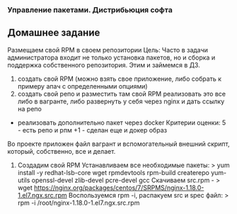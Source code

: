 ### Управление пакетами. Дистрибьюция софта ###

## Домашнее задание ##
Размещаем свой RPM в своем репозитории
Цель: Часто в задачи администратора входит не только установка пакетов, но и сборка и поддержка собственного репозитория. Этим и займемся в ДЗ.
1) создать свой RPM (можно взять свое приложение, либо собрать к примеру апач с определенными опциями)
2) создать свой репо и разместить там свой RPM
реализовать это все либо в вагранте, либо развернуть у себя через nginx и дать ссылку на репо 

* реализовать дополнительно пакет через docker
Критерии оценки: 5 - есть репо и рпм
+1 - сделан еще и докер образ

Во проекте приложен файл вагрант и вспомогательный внешний скрипт, который, собственно, все и делает.
1. Создадим свой RPM
Устанавливаем все необходимые пакеты: > yum install -y redhat-lsb-core wget rpmdevtools rpm-build createrepo yum-utils openssl-devel zlib-devel pcre-devel gcc
Скачиваем src.rpm - > wget https://nginx.org/packages/centos/7/SRPMS/nginx-1.18.0-1.el7.ngx.src.rpm
Воспользуемся rpm -i, распакуем src и spec файл: > rpm -i /root/nginx-1.18.0-1.el7.ngx.src.rpm
